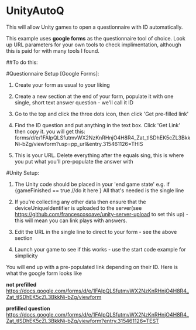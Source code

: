 # UnityAutoQ
This will allow Unity games to open a questionnaire with ID automatically.

This example uses **google forms** as the questionnaire tool of choice. Look up URL parameters for your own tools to check implimentation, although this is paid for with many tools I found.



##To do this:

#Questionnaire Setup [Google Forms]:

1. Create your form as usual to your liking

2. Create a new section at the end of your form, populate it with one single, short text answer question - we'll call it ID

3. Go to the top and click the three dots icon, then click 'Get pre-filled link'

4. Find the ID question and put anything in the text box. Click 'Get Link' then copy it. you will get this:
   forms/d/e/1FAIpQLSfutmvWX2NzKnRHnjO4H8R4_Zat_tISDhEK5cZL3BkkNi-bZg/viewform?usp=pp_url&entry.315461126=THIS
   
5. This is your URL. Delete everything after the equals sing, this is where you put what you'll pre-populate the answer with




#Unity Setup:


1. The Unity code should be placed in your 'end game state' e.g. 
      if {gameFinished == true
           //do it here
            }
   All that's needed is the single line
         
2. If you're collecting any other data then ensure that the deviceUniqueIdentifier is uploaded to the server(see https://github.com/francescosoave/unity-server-upload to set this up) - this will mean you can link plays with answers.

3. Edit the URL in the single line to direct to your form - see the above section

4. Launch your game to see if this works - use the start code example for simplicity

You will end up with a pre-populated link depending on their ID. Here is what the google form looks like

**not prefilled**
https://docs.google.com/forms/d/e/1FAIpQLSfutmvWX2NzKnRHnjO4H8R4_Zat_tISDhEK5cZL3BkkNi-bZg/viewform

**prefilled question**
https://docs.google.com/forms/d/e/1FAIpQLSfutmvWX2NzKnRHnjO4H8R4_Zat_tISDhEK5cZL3BkkNi-bZg/viewform?entry.315461126=TEST
